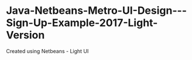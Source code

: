 # Java-Netbeans-Metro-UI-Design---Sign-Up-Example-2017-Light-Version
Created using Netbeans - Light UI
